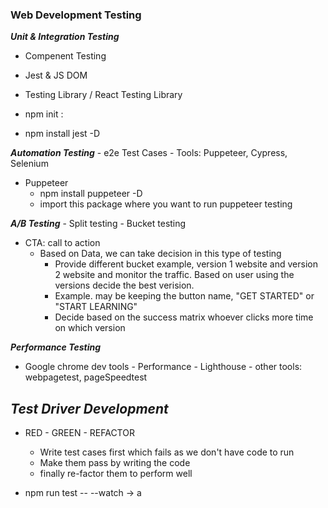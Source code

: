 ### Web Development Testing

**_Unit & Integration Testing_**

- Compenent Testing
- Jest & JS DOM
- Testing Library / React Testing Library

- npm init :
- npm install jest -D

**_Automation Testing_** - e2e Test Cases - Tools: Puppeteer, Cypress, Selenium

- Puppeteer
  - npm install puppeteer -D
  - import this package where you want to run puppeteer testing

**_A/B Testing_** - Split testing - Bucket testing

- CTA: call to action
  - Based on Data, we can take decision in this type of testing
    - Provide different bucket example, version 1 website and version 2 website and monitor the traffic. Based on user using the versions decide the best verision.
    - Example. may be keeping the button name, "GET STARTED" or "START LEARNING"
    - Decide based on the success matrix whoever clicks more time on which version

**_Performance Testing_**

- Google chrome dev tools - Performance - Lighthouse - other tools: webpagetest, pageSpeedtest

## **_Test Driver Development_**

- RED - GREEN - REFACTOR

  - Write test cases first which fails as we don't have code to run
  - Make them pass by writing the code
  - finally re-factor them to perform well

- npm run test -- --watch -> a
